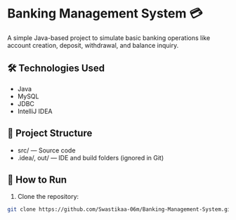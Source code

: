 # Banking Management System 💳

A simple Java-based project to simulate basic banking operations like account creation, deposit, withdrawal, and balance inquiry.

## 🛠 Technologies Used
- Java
- MySQL
- JDBC
- IntelliJ IDEA

## 📂 Project Structure
- src/ — Source code
- .idea/, out/ — IDE and build folders (ignored in Git)

## 🚀 How to Run
1. Clone the repository:
```bash
git clone https://github.com/Swastikaa-06m/Banking-Management-System.git ```
